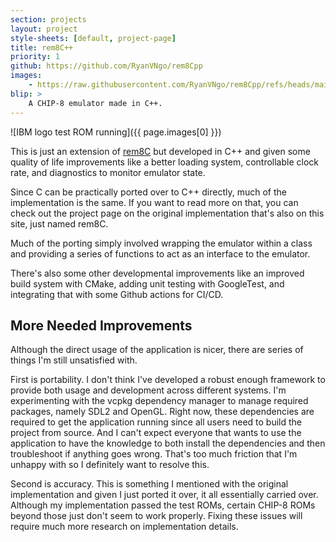 ```yaml
---
section: projects
layout: project
style-sheets: [default, project-page]
title: rem8C++
priority: 1
github: https://github.com/RyanVNgo/rem8Cpp
images:
    - https://raw.githubusercontent.com/RyanVNgo/rem8Cpp/refs/heads/main/images/IBM_test.png
blip: >
    A CHIP-8 emulator made in C++.
---
```


![IBM logo test ROM running]({{ page.images[0] }})

This is just an extension of [rem8C](https://github.com/RyanVNgo/rem8C) but developed in C++
and given some quality of life improvements like a better loading system, controllable
clock rate, and diagnostics to monitor emulator state. 

Since C can be practically ported over to C++ directly, much of the implementation is the same.
If you want to read more on that, you can check out the project page on the original implementation
that's also on this site, just named rem8C.

Much of the porting simply involved wrapping the emulator within a class and providing a series of
functions to act as an interface to the emulator.

There's also some other developmental improvements like an improved build system with CMake, adding
unit testing with GoogleTest, and integrating that with some Github actions for CI/CD.


## More Needed Improvements

Although the direct usage of the application is nicer, there are series of things I'm still unsatisfied with.

First is portability. I don't think I've developed a robust enough framework to provide both usage and 
development across different systems. I'm experimenting with the vcpkg dependency manager to manage 
required packages, namely SDL2 and OpenGL. Right now, these dependencies are required to get the application
running since all users need to build the project from source. And I can't expect everyone that wants
to use the application to have the knowledge to both install the dependencies and then troubleshoot if
anything goes wrong. That's too much friction that I'm unhappy with so I definitely want to resolve this.

Second is accuracy. This is something I mentioned with the original implementation and given I just ported
it over, it all essentially carried over. Although my implementation passed the test ROMs, certain CHIP-8
ROMs beyond those just don't seem to work properly. Fixing these issues will require much more research
on implementation details.



